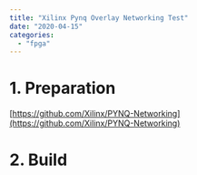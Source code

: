 ```yaml
---
title: "Xilinx Pynq Overlay Networking Test"
date: "2020-04-15"
categories: 
  - "fpga"
---
```


# 1\. Preparation

[https://github.com/Xilinx/PYNQ-Networking](https://github.com/Xilinx/PYNQ-Networking)

# 2\. Build

